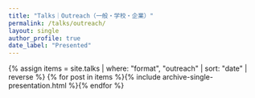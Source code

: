 ```yaml
---
title: "Talks｜Outreach（一般・学校・企業）"
permalink: /talks/outreach/
layout: single
author_profile: true
date_label: "Presented"
---
```

<div class="entries-list">
{% assign items = site.talks | where: "format", "outreach" | sort: "date" | reverse %}
{% for post in items %}{% include archive-single-presentation.html %}{% endfor %}
</div>

